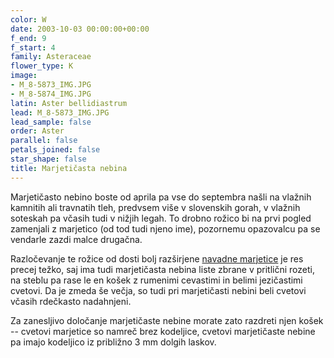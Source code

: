 ```yaml
---
color: W
date: 2003-10-03 00:00:00+00:00
f_end: 9
f_start: 4
family: Asteraceae
flower_type: K
image:
- M_8-5873_IMG.JPG
- M_8-5874_IMG.JPG
latin: Aster bellidiastrum
lead: M_8-5873_IMG.JPG
lead_sample: false
order: Aster
parallel: false
petals_joined: false
star_shape: false
title: Marjetičasta nebina
---
```

Marjetičasto nebino boste od aprila pa vse do septembra našli na vlažnih kamnitih ali travnatih tleh, predvsem više v slovenskih gorah, v vlažnih soteskah pa včasih tudi v nižjih legah. To drobno rožico bi na prvi pogled zamenjali z marjetico (od tod tudi njeno ime), pozornemu opazovalcu pa se vendarle zazdi malce drugačna.

Razločevanje te rožice od dosti bolj razširjene [navadne marjetice](../bellisperennis/) je res precej težko, saj ima tudi marjetičasta nebina liste zbrane v pritlični rozeti, na steblu pa rase le en košek z rumenimi cevastimi in belimi jezičastimi cvetovi. Da je zmeda še večja, so tudi pri marjetičasti nebini beli cvetovi včasih rdečkasto nadahnjeni.

Za zanesljivo določanje marjetičaste nebine morate zato razdreti njen košek -- cvetovi marjetice so namreč brez kodeljice, cvetovi marjetičaste nebine pa imajo kodeljico iz približno 3 mm dolgih laskov.
